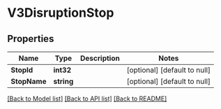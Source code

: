 # V3DisruptionStop

## Properties
Name | Type | Description | Notes
------------ | ------------- | ------------- | -------------
**StopId** | **int32** |  | [optional] [default to null]
**StopName** | **string** |  | [optional] [default to null]

[[Back to Model list]](../README.md#documentation-for-models) [[Back to API list]](../README.md#documentation-for-api-endpoints) [[Back to README]](../README.md)

